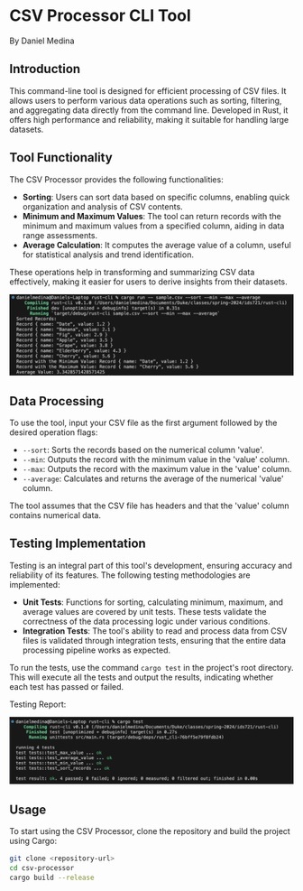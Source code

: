 # CSV Processor CLI Tool

By Daniel Medina

## Introduction

This command-line tool is designed for efficient processing of CSV files. It allows users to perform various data operations such as sorting, filtering, and aggregating data directly from the command line. Developed in Rust, it offers high performance and reliability, making it suitable for handling large datasets.

## Tool Functionality

The CSV Processor provides the following functionalities:

- **Sorting**: Users can sort data based on specific columns, enabling quick organization and analysis of CSV contents.
- **Minimum and Maximum Values**: The tool can return records with the minimum and maximum values from a specified column, aiding in data range assessments.
- **Average Calculation**: It computes the average value of a column, useful for statistical analysis and trend identification.

These operations help in transforming and summarizing CSV data effectively, making it easier for users to derive insights from their datasets.

![Rust CLI Functionality](rust-cli-functionality.png)

## Data Processing

To use the tool, input your CSV file as the first argument followed by the desired operation flags:

- `--sort`: Sorts the records based on the numerical column 'value'.
- `--min`: Outputs the record with the minimum value in the 'value' column.
- `--max`: Outputs the record with the maximum value in the 'value' column.
- `--average`: Calculates and returns the average of the numerical 'value' column.

The tool assumes that the CSV file has headers and that the 'value' column contains numerical data.

## Testing Implementation

Testing is an integral part of this tool's development, ensuring accuracy and reliability of its features. The following testing methodologies are implemented:

- **Unit Tests**: Functions for sorting, calculating minimum, maximum, and average values are covered by unit tests. These tests validate the correctness of the data processing logic under various conditions.
- **Integration Tests**: The tool's ability to read and process data from CSV files is validated through integration tests, ensuring that the entire data processing pipeline works as expected.

To run the tests, use the command `cargo test` in the project's root directory. This will execute all the tests and output the results, indicating whether each test has passed or failed.

Testing Report:

![Rust CLI Testing Report](rust-cli-testing.png)

## Usage

To start using the CSV Processor, clone the repository and build the project using Cargo:

```bash
git clone <repository-url>
cd csv-processor
cargo build --release
